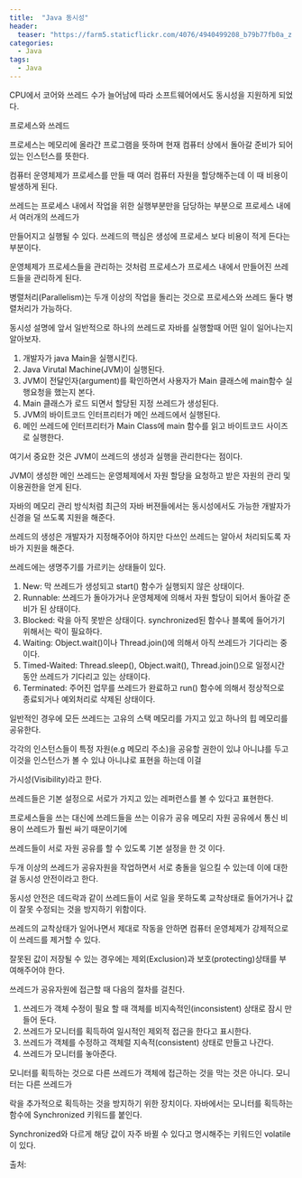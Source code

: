 ```yaml
---
title:  "Java 동시성"
header:
  teaser: "https://farm5.staticflickr.com/4076/4940499208_b79b77fb0a_z.jpg"
categories: 
  - Java
tags:
  - Java
---
```

   CPU에서 코어와 쓰레드 수가 늘어남에 따라 소프트웨어에서도 동시성을 지원하게 되었다.
  
   프로세스와 쓰레드
   
  프로세스는 메모리에 올라간 프로그램을 뜻하며 현재 컴퓨터 상에서 돌아갈 준비가 되어있는 인스턴스를 뜻한다.
  
  컴퓨터 운영체제가 프로세스를 만들 때 여러 컴퓨터 자원을 할당해주는데 이 때 비용이 발생하게 된다.
  
  쓰레드는 프로세스 내에서 작업을 위한 실행부분만을 담당하는 부분으로 프로세스 내에서 여러개의 쓰레드가
  
  만들어지고 실행될 수 있다. 쓰레드의 핵심은 생성에 프로세스 보다 비용이 적게 든다는 부분이다.
  
  운영체제가 프로세스들을 관리하는 것처럼 프로세스가 프로세스 내에서 만들어진 쓰레드들을 관리하게 된다.
  
  병렬처리(Parallelism)는 두개 이상의 작업을 돌리는 것으로 프로세스와 쓰레드 둘다 병렬처리가 가능하다.
  
   동시성 설명에 앞서 일반적으로 하나의 쓰레드로 자바를 실행할때 어떤 일이 일어나는지 알아보자.
   
  1. 개발자가 java Main을 실행시킨다.
  2. Java Virutal Machine(JVM)이 실행된다.
  3. JVM이 전달인자(argument)를 확인하면서 사용자가 Main 클래스에 main함수 실행요청을 했는지 본다.
  4. Main 클래스가 로드 되면서 할당된 지정 쓰레드가 생성된다.
  5. JVM의 바이트코드 인터프리터가 메인 쓰레드에서 실행된다.
  6. 메인 쓰레드에 인터프리터가 Main Class에 main 함수를 읽고 바이트코드 사이즈로 실행한다.

 여기서 중요한 것은 JVM이 쓰레드의 생성과 실행을 관리한다는 점이다.
 
 JVM이 생성한 메인 쓰레드는 운영체제에서 자원 할당을 요청하고 받은 자원의 관리 및 이용권한을 얻게 된다.
 
  자바의 메모리 관리 방식처럼 최근의 자바 버젼들에서는 동시성에서도 가능한 개발자가 신경을 덜 쓰도록 지원을 해준다.
  
 쓰레드의 생성은 개발자가 지정해주어야 하지만 다쓰인 쓰레드는 알아서 처리되도록 자바가 지원을 해준다.
 
  쓰레드에는 생명주기를 가르키는 상태들이 있다.
  
  1. New: 막 쓰레드가 생성되고 start() 함수가 실행되지 않은 상태이다.
  2. Runnable: 쓰레드가 돌아가거나 운영체제에 의해서 자원 할당이 되어서 돌아갈 준비가 된 상태이다.
  3. Blocked: 락을 아직 못받은 상태이다. synchronized된 함수나 블록에 들어가기 위해서는 락이 필요하다.
  4. Waiting: Object.wait()이나  Thread.join()에 의해서 아직 쓰레드가 기다리는 중이다.
  5. Timed-Waited: Thread.sleep(), Object.wait(), Thread.join()으로 일정시간 동안 쓰레드가 기다리고 있는 상태이다.
  6. Terminated: 주어진 업무를 쓰레드가 완료하고 run() 함수에 의해서 정상적으로 종료되거나 예외처리로 삭제된 상태이다.


  일반적인 경우에 모든 쓰레드는 고유의 스택 메모리를 가지고 있고 하나의 힙 메모리를 공유한다.
 
 각각의 인스턴스들이 특정 자원(e.g 메모리 주소)을 공유할 권한이 있냐 아니냐를 두고 이것을 인스턴스가 볼 수 있냐 아니냐로 표현을 하는데 이걸
 
 가시성(Visibility)라고 한다.
 
  쓰레드들은 기본 설정으로 서로가 가지고 있는 레퍼런스를 볼 수 있다고 표현한다.
  
  프로세스들을 쓰는 대신에 쓰레드들을 쓰는 이유가 공유 메모리 자원 공유에서 통신 비용이 쓰레드가 훨씬 싸기 때문이기에
  
  쓰레드들이 서로 자원 공유를 할 수 있도록 기본 설정을 한 것 이다.
  
  두개 이상의 쓰레드가 공유자원을 작업하면서 서로 충돌을 일으킬 수 있는데 이에 대한걸 동시성 안전이라고 한다.
  
   동시성 안전은 데드락과 같이 쓰레드들이 서로 일을 못하도록 교착상태로 들어가거나 값이 잘못 수정되는 것을 방지하기 위함이다.
   
  쓰레드의 교착상태가 일어나면서 제대로 작동을 안하면 컴퓨터 운영체제가 강제적으로 이 쓰레드를 제거할 수 있다.
  
  잘못된 값이 저장될 수 있는 경우에는 제외(Exclusion)과 보호(protecting)상태를 부여해주어야 한다.
  
  쓰레드가 공유자원에 접근할 때 다음의 절차를 걸친다.
  
  1. 쓰레드가 객체 수정이 필요 할 때 객체를 비지속적인(inconsistent) 상태로 잠시 만들어 둔다.
  2. 쓰레드가 모니터를 획득하여 일시적인 제외적 접근을 한다고 표시한다.
  3. 쓰레드가 객체를 수정하고 객체럴 지속적(consistent) 상태로 만들고 나간다.
  4. 쓰레드가 모니터를 놓아준다.
  
  모니터를 획득하는 것으로 다른 쓰레드가 객체에 접근하는 것을 막는 것은 아니다. 모니터는 다른 쓰레드가
  
  락을 추가적으로 획득하는 것을 방지하기 위한 장치이다.
  자바에서는 모니터를 획득하는 함수에 Synchronized 키워드를 붙인다.
  
  Synchronized와 다르게 해당 값이 자주 바뀔 수 있다고 명시해주는 키워드인 volatile이 있다.

   
  
출처: 

